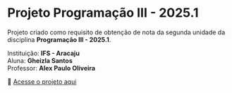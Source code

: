 # Projeto Programação III - 2025.1

Projeto criado como requisito de obtenção de nota da segunda unidade da disciplina **Programação III - 2025.1**.

Instituição: **IFS - Aracaju**  
Aluna: **Gheizla Santos**  
Professor: **Alex Paulo Oliveira**

🔗 [Acesse o projeto aqui](https://witty-ocean-0fee10e10.2.azurestaticapps.net/)